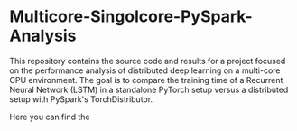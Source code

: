 # Multicore-Singolcore-PySpark-Analysis
This repository contains the source code and results for a project focused on the performance analysis of distributed deep learning on a multi-core CPU environment. The goal is to compare the training time of a Recurrent Neural Network (LSTM) in a standalone PyTorch setup versus a distributed setup with PySpark's TorchDistributor.

Here you can find the 
